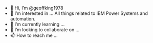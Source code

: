- 👋 Hi, I’m @geoffking1978
- 👀 I’m interested in ... All things related to IBM Power Systems and automation.
- 🌱 I’m currently learning ...
- 💞️ I’m looking to collaborate on ...
- 📫 How to reach me ...

<!---
geoffking1978/geoffking1978 is a ✨ special ✨ repository because its `README.md` (this file) appears on your GitHub profile.
You can click the Preview link to take a look at your changes.
--->
